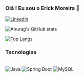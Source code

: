 ### Olá ! Eu sou o Erick Moreira 🤙

[![Linkedin](https://img.shields.io/badge/LinkedIn-0077B5?style=for-the-badge&logo=linkedin&logoColor=white)](https://www.linkedin.com/in/eriickmoreeira/)

![Anurag's GitHub stats](https://github-readme-stats.vercel.app/api?username=eriickmoreeira&show_icons=true&theme=dark)

[![Top Langs](https://github-readme-stats.vercel.app/api/top-langs/?username=eriickmoreeira)](https://github.com/eriickmoreeira/github-readme-stats)

### Tecnologias 
<div style="display: inline_block"><br/>
  <img align="center" alt="Java" src="https://img.shields.io/badge/Java-ED8B00?style=for-the-badge&logo=openjdk&logoColor=white" />
  <img align="center" alt="Spring Boot" src="https://img.shields.io/badge/Spring-6DB33F?style=for-the-badge&logo=spring&logoColor=white" />
  <img align="center" alt="MySQL" src="https://img.shields.io/badge/MySQL-00000F?style=for-the-badge&logo=mysql&logoColor=white" />
</div>
